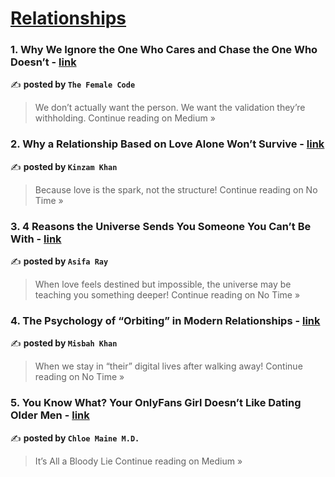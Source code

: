 
<h1><a href=https://medium.com/tag/relationships/recommended target="_blank" rel="noopener noreferrer">Relationships</a></h1>
<h3>1. Why We Ignore the One Who Cares and Chase the One Who Doesn’t - <a href="https://medium.com/@zainullah9275/why-we-ignore-the-one-who-cares-and-chase-the-one-who-doesnt-c2750be9c240?source=rss------relationships-5" target="_blank" rel="noopener noreferrer">link</a></h3>

✍️ **posted by `The Female Code`**

<blockquote>We don’t actually want the person. We want the validation they’re withholding.
Continue reading on Medium »</blockquote>

<h3>2. Why a Relationship Based on Love Alone Won’t Survive - <a href="https://medium.com/no-time/why-a-relationship-based-on-love-alone-wont-survive-3e8816ebe1bf?source=rss------relationships-5" target="_blank" rel="noopener noreferrer">link</a></h3>

✍️ **posted by `Kinzam Khan`**

<blockquote>Because love is the spark, not the structure!
Continue reading on No Time »</blockquote>

<h3>3. 4 Reasons the Universe Sends You Someone You Can’t Be With - <a href="https://medium.com/no-time/4-reasons-the-universe-sends-you-someone-you-cant-be-with-9215d49542d8?source=rss------relationships-5" target="_blank" rel="noopener noreferrer">link</a></h3>

✍️ **posted by `Asifa Ray`**

<blockquote>When love feels destined but impossible, the universe may be teaching you something deeper!
Continue reading on No Time »</blockquote>

<h3>4. The Psychology of “Orbiting” in Modern Relationships - <a href="https://medium.com/no-time/the-psychology-of-orbiting-in-modern-relationships-317f0c706382?source=rss------relationships-5" target="_blank" rel="noopener noreferrer">link</a></h3>

✍️ **posted by `Misbah Khan`**

<blockquote>When we stay in “their” digital lives after walking away!
Continue reading on No Time »</blockquote>

<h3>5. You Know What? Your OnlyFans Girl Doesn’t Like Dating Older Men - <a href="https://medium.com/@babymaine/you-know-what-your-onlyfans-girl-doesnt-like-dating-older-men-05e2ac127c7c?source=rss------relationships-5" target="_blank" rel="noopener noreferrer">link</a></h3>

✍️ **posted by `Chloe Maine M.D.`**

<blockquote>It’s All a Bloody Lie
Continue reading on Medium »</blockquote>

